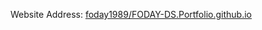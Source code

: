 Website Address: [foday1989/FODAY-DS.Portfolio.github.io](https://foday1989/FODAY-DS.Portfolio.github.io/)
